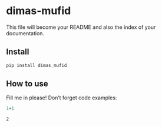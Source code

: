 dimas-mufid
================

<!-- WARNING: THIS FILE WAS AUTOGENERATED! DO NOT EDIT! -->

This file will become your README and also the index of your
documentation.

## Install

``` sh
pip install dimas_mufid
```

## How to use

Fill me in please! Don’t forget code examples:

``` python
1+1
```

    2
